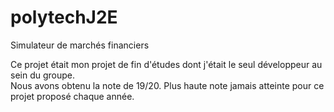 # polytechJ2E
Simulateur de marchés financiers  
    
    
Ce projet était mon projet de fin d'études dont j'était le seul développeur au sein du groupe.  
Nous avons obtenu la note de 19/20. Plus haute note jamais atteinte pour ce projet proposé chaque année.
